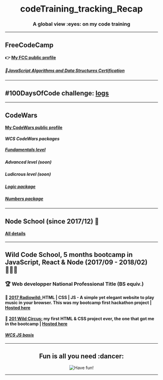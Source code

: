 <h1 align="center">codeTraining_tracking_Recap</h1>
<h3 align="center">A global view :eyes: on my code training</h3>

---

## FreeCodeCamp

#### :point_right: [My FCC public profile](https://www.freecodecamp.org/codingk8)

##### 🏅[JavaScript Algorithms and Data Structures Certification](https://www.freecodecamp.org/certification/codingk8/javascript-algorithms-and-data-structures)

---

## #100DaysOfCode challenge: [logs](https://github.com/codingk8/codeTraining_tracking_Recap/blob/master/%23100DaysOfCode%20-%20Round%201.md)

---

## CodeWars

#### [My CodeWars public profile](https://www.codewars.com/users/codingk8)

#### _WCS CodeWars packages_

##### [Fundamentals level](https://github.com/codingk8/codeWars_Fundamentals_WCS_Bootcamp)
##### Advanced level (soon)
##### Ludicrous level (soon)
##### [Logic package](https://github.com/codingk8/codeWars_Logic_WCS_Bootcamp)
##### [Numbers package](https://github.com/codingk8/codeWars_Numbers_WCS_Bootcamp)

---

## Node School (since 2017/12) :flags:

#### [All details](https://github.com/codingk8/nodeSchool_Curriculum)

---

## Wild Code School, 5 months bootcamp in JavaScript, React & Node (2017/09 - 2018/02) 👩🏻‍🎓

### :trophy: Web developper National Professional Title (BS equiv.)

#### :musical_score: [2017 Radiowild: ](https://github.com/codingk8/radiowild) HTML | CSS | JS - A simple yet elegant website to play music in your browser. This was my bootcamp first hackathon project | [Hosted here](https://codingk8.github.io/radiowild/)

#### :circus_tent: [201 Wild Circus:](https://github.com/codingk8/wildcircus) my first HTML & CSS project ever, the one that got me in the bootcamp | [Hosted here](https://codingk8.github.io/wildcircus/)

#### _[WCS JS basis](https://github.com/codingk8/JS_exercices_WCS_Bootcamp)_

___

<h2 align="center">Fun is all you need :dancer:</h2>
<p align="center"><img src="https://media.giphy.com/media/tSbgQoZd583Cg/giphy.gif" alt="Have fun!"/></p>
  
---
